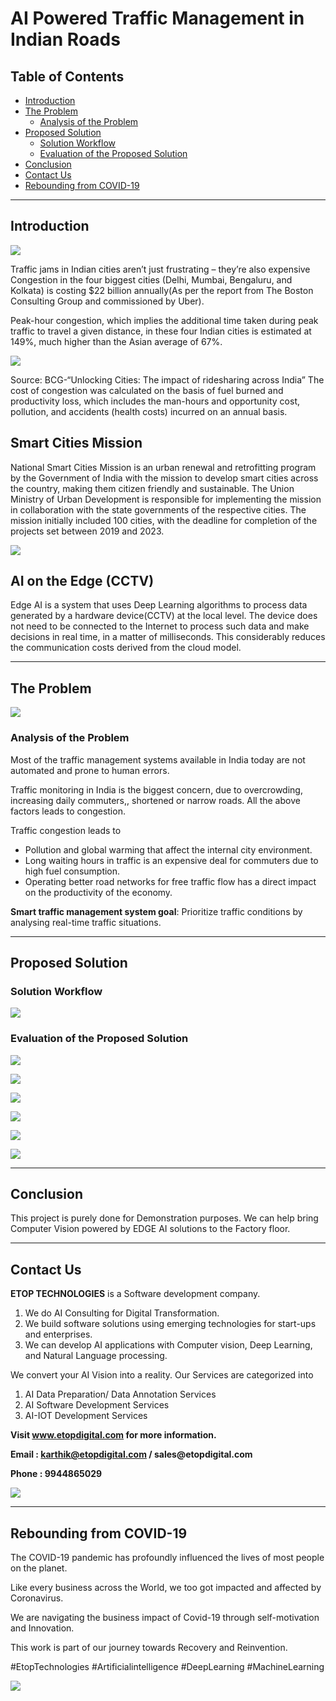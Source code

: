# AI Powered Traffic Management in Indian Roads

## Table of Contents ##

* [Introduction](https://github.com/Karthikkannan-AI/Traffic-Management-AI#introduction)
* [The Problem](https://github.com/Karthikkannan-AI/Traffic-Management-AI#the-problem)
  * [Analysis of the Problem](https://github.com/Karthikkannan-AI/Traffic-Management-AI#analysis-of-the-problem)
* [Proposed Solution](https://github.com/Karthikkannan-AI/Traffic-Management-AI#proposed-solution)
  * [Solution Workflow](https://github.com/Karthikkannan-AI/Traffic-Management-AI#solution-workflow)
  * [Evaluation of the Proposed Solution](https://github.com/Karthikkannan-AI/Traffic-Management-AI#evaluation-of-the-proposed-solution)
* [Conclusion](https://github.com/Karthikkannan-AI/Traffic-Management-AI#conclusion)
* [Contact Us](https://github.com/Karthikkannan-AI/Traffic-Management-AI#contact-us)
* [Rebounding from COVID-19](https://github.com/Karthikkannan-AI/Traffic-Management-AI#rebounding-from-covid-19)

- - - -

## Introduction ##

<img src = "https://github.com/Karthikkannan-AI/Traffic-Management-AI/blob/main/resources/Introduction.jpg">

Traffic jams in Indian cities aren’t just frustrating – they’re also expensive
Congestion in the four biggest cities (Delhi, Mumbai, Bengaluru, and Kolkata)  is costing $22 billion annually(As per the report from The Boston Consulting Group and commissioned by Uber).

Peak-hour congestion, which implies the additional time taken during peak traffic to travel a given distance, in these four Indian cities is estimated at 149%, much higher than the Asian average of 67%.

<img src = "https://github.com/Karthikkannan-AI/Traffic-Management-AI/blob/main/resources/Report%20Analysis.jpeg">

Source: BCG-“Unlocking Cities: The impact of ridesharing across India”
The cost of congestion was calculated on the basis of fuel burned and productivity loss, which includes the man-hours and opportunity cost, pollution, and accidents (health costs) incurred on an annual basis.


## Smart Cities Mission ##

National Smart Cities Mission is an urban renewal and retrofitting program by the Government of India with the mission to develop smart cities across the country, making them citizen friendly and sustainable. The Union Ministry of Urban Development is responsible for implementing the mission in collaboration with the state governments of the respective cities. The mission initially included 100 cities, with the deadline for completion of the projects set between 2019 and 2023.

<img src="https://github.com/Karthikkannan-AI/Traffic-Management-AI/blob/main/resources/SmartCity.jpeg">


## AI on the Edge (CCTV) ##

Edge AI is a system that uses Deep Learning algorithms to process data generated by a hardware device(CCTV) at the local level. The device does not need to be connected to the Internet to process such data and make decisions in real time, in a matter of milliseconds. This considerably reduces the communication costs derived from the cloud model. 


- - - -

## The Problem ##

<img src = "https://github.com/Karthikkannan-AI/Traffic-Management-AI/blob/main/resources/Problem.jpg">

### Analysis of the Problem ###

Most of the traffic management systems available in India today are not automated and prone to human errors.

Traffic monitoring in India is the biggest concern, due to overcrowding, increasing daily commuters,, shortened or narrow roads. All the above factors leads to congestion.

Traffic congestion leads to 
* Pollution and global warming that affect the internal city environment. 
* Long waiting hours in traffic is an expensive deal for commuters due to high fuel consumption. 
* Operating better road networks for free traffic flow has a direct impact on the productivity of the economy.

__Smart traffic management system goal__: Prioritize traffic conditions by analysing real-time traffic situations.

- - - -

## Proposed Solution ##


### Solution Workflow ###

<img src= "https://github.com/Karthikkannan-AI/Traffic-Management-AI/blob/main/resources/SolutionWorkflow.jpg">

### Evaluation of the Proposed Solution ###

<a href="https://youtu.be/Kqt9z3OxJso" target="_blank"><img src="https://github.com/Karthikkannan-AI/Traffic-Management-AI/blob/main/resources/T1.png"/></a> 

<a href="https://youtu.be/ybkdWPEobGw" target="_blank"><img src="https://github.com/Karthikkannan-AI/Traffic-Management-AI/blob/main/resources/T2.png"/></a> 

<a href="https://youtu.be/73WqmIGtmVA" target="_blank"><img src="https://github.com/Karthikkannan-AI/Traffic-Management-AI/blob/main/resources/T3.png"/></a> 

<a href="https://youtu.be/9EPwc7hZTMU" target="_blank"><img src="https://github.com/Karthikkannan-AI/Traffic-Management-AI/blob/main/resources/T4.png"/></a> 

<a href="https://youtu.be/7vL1fNpHbas" target="_blank"><img src="https://github.com/Karthikkannan-AI/Traffic-Management-AI/blob/main/resources/T5.png"/></a> 

<a href="https://youtu.be/ZjXO0W5GXxo" target="_blank"><img src="https://github.com/Karthikkannan-AI/Traffic-Management-AI/blob/main/resources/T6.png"/></a> 

- - - -

## Conclusion ##

This project is purely done for Demonstration purposes.
We can help bring Computer Vision powered by EDGE AI solutions to the Factory floor.

- - - -

## Contact Us ##

__ETOP TECHNOLOGIES__ is a Software development company. 
1. We do AI Consulting for Digital Transformation.
2. We build software solutions using emerging technologies for start-ups and enterprises. 
3. We can develop AI applications with Computer vision, Deep Learning, and Natural Language processing.

We convert your AI Vision into a reality. Our Services are categorized into 
1. AI Data Preparation/ Data Annotation Services 
2. AI Software Development Services 
3. AI-IOT Development Services

__Visit www.etopdigital.com for more information.__

__Email : karthik@etopdigital.com / sales@etopdigital.com__
          
__Phone : 9944865029__

<img src="https://github.com/Karthikkannan-AI/Traffic-Management-AI/blob/main/resources/About%20ETOP%20Technologies_Github.png">

- - - -

## Rebounding from COVID-19 ##

The COVID-19 pandemic has profoundly influenced the lives of most people on the planet.

Like every business across the World, we too got impacted and affected by Coronavirus.

We are navigating the business impact of Covid-19 through self-motivation and Innovation.

This work is part of our journey towards Recovery and Reinvention.

#EtopTechnologies #Artificialintelligence #DeepLearning #MachineLearning


<img src="https://github.com/Karthikkannan-AI/Traffic-Management-AI/blob/main/resources/CoronaPandemic.jpeg">
